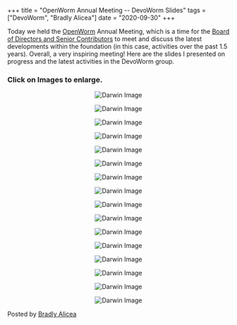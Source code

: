 +++
title =  "OpenWorm Annual Meeting -- DevoWorm Slides"
tags = ["DevoWorm", "Bradly Alicea"]
date = "2020-09-30"
+++


Today we held the [OpenWorm](https://openworm.org/) Annual Meeting, which is a time for the [Board of Directors and Senior Contributors](https://openworm.org/people.html) to meet and discuss the latest developments within the foundation (in this case, activities over the past 1.5 years). Overall, a very inspiring meeting! Here are the slides I presented on progress and the latest activities in the DevoWorm group. 

### Click on Images to enlarge.

<p align="center">
<img src="https://1.bp.blogspot.com/-aWS1Cv9URu8/X3QfY3G_yMI/AAAAAAAAN8s/A59bdhjrNXM0X-kCef5SFXyhNWp7P3PpACLcBGAsYHQ/s320/Slide1.png" alt='Darwin Image'/>
</p>

<p align="center">
<img src="https://1.bp.blogspot.com/-UFO4a5KksSA/X3Qfbd-1oaI/AAAAAAAAN9E/oIzSV2ZgJ0UfwV3JIEhVrbx_iFQXDkNJwCLcBGAsYHQ/s320/Slide2.png" alt='Darwin Image'/>
</p>

<p align="center">
<img src="https://1.bp.blogspot.com/-ePsul8dfEZo/X3Qfb5TFoRI/AAAAAAAAN9I/7hstJX1TVEMCHSJPWQrdZD3Cr4R-3TR1ACLcBGAsYHQ/s320/Slide3.png" alt='Darwin Image'/>
</p>

<p align="center">
<img src="https://1.bp.blogspot.com/-EB4c7TYwpAw/X3QfcdURuAI/AAAAAAAAN9M/4meyk8p9iYQ40U9hKOE6Ug0bWDsHFStMwCLcBGAsYHQ/s320/Slide4.png" alt='Darwin Image'/>
</p>

<p align="center">
<img src="https://1.bp.blogspot.com/-r6m_3FsACfA/X3Qfc3HOzhI/AAAAAAAAN9Q/gXbXvPR2y94f_rd2oJPq1FD1YH0qbLXOACLcBGAsYHQ/s320/Slide5.png" alt='Darwin Image'/>
</p>

<p align="center">
<img src="https://1.bp.blogspot.com/-LRTCyJJz4o4/X3Qfdd9B7GI/AAAAAAAAN9U/ERcDI75g358k8jrx0STF216Vvyxvd4JNgCLcBGAsYHQ/s320/Slide6.png" alt='Darwin Image'/>
</p>

<p align="center">
<img src="https://1.bp.blogspot.com/-ffdt0O1IgW0/X3QfdyUiXiI/AAAAAAAAN9Y/yWmqy2_34hUqWVe9LNi_QBlKItJcpqPMACLcBGAsYHQ/s320/Slide7.png" alt='Darwin Image'/>
</p>

<p align="center">
<img src="https://1.bp.blogspot.com/-YOMw8pVcPUw/X3QfeWlQ2iI/AAAAAAAAN9c/ES6spLXbaAw6DId6eVj_LZkucKdQa5GIwCLcBGAsYHQ/s320/Slide8.png" alt='Darwin Image'/>
</p>

<p align="center">
<img src="https://1.bp.blogspot.com/-6imCbONimhk/X3Qfe_MkaKI/AAAAAAAAN9g/PdfQ1LVwYH8YILRJIqQ-cz_l4Lp0ipRAwCLcBGAsYHQ/s320/Slide9.png" alt='Darwin Image'/>
</p>

<p align="center">
<img src="https://1.bp.blogspot.com/-F6apgS5FwqU/X3QfY515cGI/AAAAAAAAN8o/eBEMqNWreIgIlerBJIAJ1G6oqwlcTwqmgCLcBGAsYHQ/s320/Slide10.png" alt='Darwin Image'/>
</p>

<p align="center">
<img src="https://1.bp.blogspot.com/-ROqGDEqR6xg/X3QfYztT4bI/AAAAAAAAN8k/eEx6HxKePUghdlJ4adOS-xCV8Lwle8RAQCLcBGAsYHQ/s320/Slide11.png" alt='Darwin Image'/>
</p>

<p align="center">
<img src="https://1.bp.blogspot.com/-CzgvD-PCgWw/X3QfZG7SDTI/AAAAAAAAN8w/CgzpYmFLgKMSxou34uAw9mcc_YOx0l-tgCLcBGAsYHQ/s320/Slide12.png" alt='Darwin Image'/>
</p>

<p align="center">
<img src="https://1.bp.blogspot.com/-tBhlG8FnZmY/X3QfZRBfk4I/AAAAAAAAN80/5uaUWxGVXZQbqPZoLnRsmf3J7X8qJZBIACLcBGAsYHQ/s320/Slide13.png" alt='Darwin Image'/>
</p>

<p align="center">
<img src="https://1.bp.blogspot.com/-5EPpOf_pThA/X3QfZwUBMJI/AAAAAAAAN84/HGMUXvzqgtURwH_mQtM192M5SKOuV5CPwCLcBGAsYHQ/s320/Slide14.png" alt='Darwin Image'/>
</p>

<p align="center">
<img src="https://1.bp.blogspot.com/-SStr0bmjm8s/X3QfaQCPgXI/AAAAAAAAN88/fhhjdxwlQdsR9TRfzvI_ckPnCeFXGU6uQCLcBGAsYHQ/s320/Slide15.png" alt='Darwin Image'/>
</p>

<p align="center">
<img src="https://1.bp.blogspot.com/-mkOtxjNrc8I/X3Qfa9UAFkI/AAAAAAAAN9A/3ZP-rZA997Mw4CmtqpIc_4A3MivVA48swCLcBGAsYHQ/s320/Slide16.png" alt='Darwin Image'/>
</p>







Posted by [Bradly Alicea](https://www.linkedin.com/in/bradlyalicea/) 
